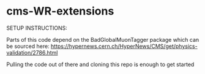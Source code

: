 # cms-WR-extensions

SETUP INSTRUCTIONS:

Parts of this code depend on the BadGlobalMuonTagger package which can be sourced here:
https://hypernews.cern.ch/HyperNews/CMS/get/physics-validation/2786.html

Pulling the code out of there and cloning this repo is enough to get started
